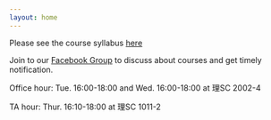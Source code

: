 ```yaml
---
layout: home
---
```

Please see the course syllabus [here](/nsysu-EE1003A/static_files/presentations/course_outline.pdf)

Join to our [Facebook Group](https://www.facebook.com/groups/314913597074836) to discuss about courses and get timely notification.

Office hour: Tue. 16:00-18:00 and Wed. 16:00-18:00 at 理SC 2002-4

TA hour: Thur. 16:10-18:00 at 理SC 1011-2

